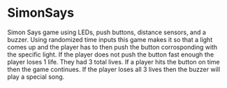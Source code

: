 # SimonSays
Simon Says game using LEDs, push buttons, distance sensors, and a buzzer.
Using randomized time inputs this game makes it so that a light comes up and the player has to then push the button corrosponding with the specific light.
If the player does not push the button fast enough the player loses 1 life. They had 3 total lives.
If a player hits the button on time then the game continues.
If the player loses all 3 lives then the buzzer will play a special song.
